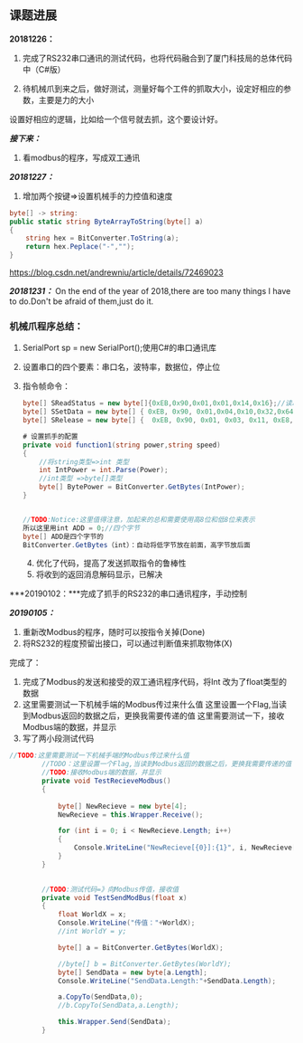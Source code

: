 ## 课题进展

**20181226：**

1. 完成了RS232串口通讯的测试代码，也将代码融合到了厦门科技局的总体代码中（C#版）

2. 待机械爪到来之后，做好测试，测量好每个工件的抓取大小，设定好相应的参数，主要是力的大小

设置好相应的逻辑，比如给一个信号就去抓，这个要设计好。

***接下来：***

1. 看modbus的程序，写成双工通讯

***20181227：***

1. 增加两个按键=>设置机械手的力控值和速度

~~~c#
byte[] -> string:
public static string ByteArrayToString(byte[] a)
{
    string hex = BitConverter.ToString(a);
    return hex.Peplace("-","");
}
~~~

https://blog.csdn.net/andrewniu/article/details/72469023





***20181231：*** On the end of the year of 2018,there are too many things I have to do.Don't be afraid of them,just do it.

### 机械爪程序总结：

1. SerialPort sp = new SerialPort();使用C#的串口通讯库

2. 设置串口的四个要素：串口名，波特率，数据位，停止位

3. 指令帧命令：

   ~~~C#
   byte[] SReadStatus = new byte[]{0xEB,0x90,0x01,0x01,0x14,0x16};//读取夹爪的状态，可得到当前开口的大小，夹持力和当前阈值；
   byte[] SSetData = new byte[] { 0xEB, 0x90, 0x01,0x04,0x10,0x32,0x64,0x00,0xAB };//设置夹爪的抓取数据     
   byte[] SRelease = new byte[] {  0xEB, 0x90, 0x01, 0x03, 0x11, 0xE8,0x03,  0x00 };//设置夹爪的松开速度，MAX = 1000(10) = 0x03E8(16);将高位放在后面，以byte[]的形式发送
   ~~~

   ~~~C#
   # 设置抓手的配置
   private void function1(string power,string speed)
   {
       //将string类型=>int 类型
       int IntPower = int.Parse(Power);
       //int类型 =>byte[]类型
       byte[] BytePower = BitConverter.GetBytes(IntPower);
   }
   
   
   //TODO:Notice:这里值得注意，加起来的总和需要使用高8位和低8位来表示
   所以这里用int ADD = 0;//四个字节
   byte[] ADD是四个字节的
   BitConverter.GetBytes（int）：自动将低字节放在前面，高字节放后面
   ~~~

   4. 优化了代码，提高了发送抓取指令的鲁棒性
   5. 将收到的返回消息解码显示，已解决

***20190102：***完成了抓手的RS232的串口通讯程序，手动控制

***20190105：***

1. 重新改Modbus的程序，随时可以按指令关掉(Done)
2. 将RS232的程度预留出接口，可以通过判断值来抓取物体(X)

完成了：

1. 完成了Modbus的发送和接受的双工通讯程序代码，将Int 改为了float类型的数据
2. 这里需要测试一下机械手端的Modbus传过来什么值
   这里设置一个Flag,当读到Modbus返回的数据之后，更换我需要传递的值
   这里需要测试一下，接收Modbus端的数据，并显示
3. 写了两小段测试代码

~~~C#
//TODO:这里需要测试一下机械手端的Modbus传过来什么值
        //TODO：这里设置一个Flag,当读到Modbus返回的数据之后，更换我需要传递的值
        //TODO:接收Modbus端的数据，并显示
        private void TestRecieveModbus()
        {
            
            byte[] NewRecieve = new byte[4];
            NewRecieve = this.Wrapper.Receive();

            for (int i = 0; i < NewRecieve.Length; i++)
            {
                Console.WriteLine("NewRecieve[{0}]:{1}", i, NewRecieve[i]);
            }
        }

        
        //TODO:测试代码=》向Modbus传值，接收值
        private void TestSendModBus(float x)
        {
            float WorldX = x;
            Console.WriteLine("传值："+WorldX);
            //int WorldY = y;

            byte[] a = BitConverter.GetBytes(WorldX);

            //byte[] b = BitConverter.GetBytes(WorldY);
            byte[] SendData = new byte[a.Length];
            Console.WriteLine("SendData.Length:"+SendData.Length);

            a.CopyTo(SendData,0);
            //b.CopyTo(SendData,a.Length);

            this.Wrapper.Send(SendData);
        }
~~~

